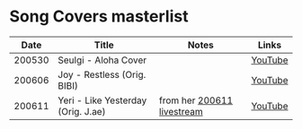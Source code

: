 # Song Covers masterlist

| Date   | Title                              | Notes                                                      | Links                                   |
|--------|------------------------------------|------------------------------------------------------------|-----------------------------------------|
| 200530 | Seulgi - Aloha Cover               |                                                            | [YouTube](https://youtu.be/Qh68FukkoxA) |
| 200606 | Joy - Restless (Orig. BIBI)        |                                                            | [YouTube](https://youtu.be/dOE2TngNoUU) |
| 200611 | Yeri - Like Yesterday (Orig. J.ae) | from her [200611 livestream](https://youtu.be/QCGLGWaOAkw) | [YouTube](https://youtu.be/ziQOhVBbYRo) |
